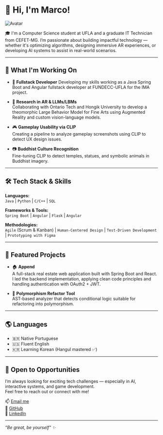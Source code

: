 # 👋 Hi, I'm Marco!
![Avatar](https://static.wikia.nocookie.net/p__/images/2/27/King_Baldwin_IV.jpg/revision/latest/thumbnail/width/360/height/360?cb=20200818183529&path-prefix=protagonist)

🎓 I'm a Computer Science student at UFLA and a graduate IT Technician from CEFET-MG. I’m passionate about building impactful technology — whether it's optimizing algorithms, designing immersive AR experiences, or developing AI systems to assist in real-world scenarios.

---

## 🚀 What I'm Working On
- 💼 **Fullstack Developer**
  Developing my skills working as a Java Spring Boot and Angular fullstack developer at FUNDECC-UFLA for the IMA project. 

- 🔬 **Research in AR & LLMs/LBMs**  
  Collaborating with Ontario Tech and Hongik University to develop a theomorphic Large Behavior Model for Fine Arts using Augmented Reality and custom vision-language models.

- 🎮 **Gameplay Usability via CLIP**  
  Creating a pipeline to analyze gameplay screenshots using CLIP to detect UX design issues.

- 📷 **Buddhist Culture Recognition**  
  Fine-tuning CLIP to detect temples, statues, and symbolic animals in Buddhist imagery.

---

## 🛠️ Tech Stack & Skills

**Languages:**  
`Java` | `Python` | `C/C++` | `SQL`

**Frameworks & Tools:**  
`Spring Boot` | `Angular` | `Flask` | `Angular`

**Methodologies:**  
`Agile` (Scrum & Kanban) | `Human-Centered Design` | `Test-Driven Development` | `Prototyping with Figma`

---

## 📌 Featured Projects

- 🏠 **Append**  
  A full-stack real estate web application built with Spring Boot and React. I led the backend implementation, applying clean code principles and handling authentication with OAuth2 + JWT.

- 🧠 **Polymorphism Refactor Tool**  
  AST-based analyzer that detects conditional logic suitable for refactoring into polymorphism.

---

## 🌎 Languages

- 🇧🇷 Native Portuguese  
- 🇺🇸 Fluent English  
- 🇰🇷 Learning Korean (Hangul mastered ✅)

---

## 🤝 Open to Opportunities

I’m always looking for exciting tech challenges — especially in AI, interactive systems, and game development.  
Feel free to reach out or connect with me!

📫 [Email me](mailto:marco.silva10@estudante.ufla.br)  
🐙 [GitHub](https://github.com/Am4ral)  
💼 [LinkedIn](https://linkedin.com/in/mtamaral)

---

_“Be great, be yourself” ✨_


